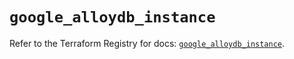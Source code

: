 # `google_alloydb_instance`

Refer to the Terraform Registry for docs: [`google_alloydb_instance`](https://registry.terraform.io/providers/hashicorp/google/6.6.0/docs/resources/alloydb_instance).

